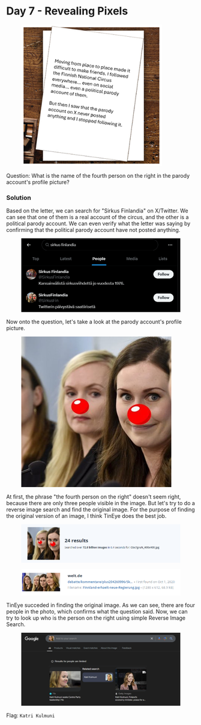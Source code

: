 # Day 7 - Revealing Pixels

<figure><img src="../../../.gitbook/assets/Day7_Letter.png" alt="" width="375"><figcaption></figcaption></figure>

Question: What is the name of the fourth person on the right in the parody account's profile picture?

### Solution

Based on the letter, we can search for "Sirkus Finlandia" on X/Twitter. We can see that one of them is a real account of the circus, and the other is a political parody account. We can even verify what the letter was saying by confirming that the political parody account have not posted anything.&#x20;

<figure><img src="../../../.gitbook/assets/image (8) (1) (1).png" alt=""><figcaption></figcaption></figure>

Now onto the question, let's take a look at the parody account's profile picture.

<figure><img src="../../../.gitbook/assets/image (9) (1) (1).png" alt=""><figcaption></figcaption></figure>

At first, the phrase "the fourth person on the right" doesn't seem right, because there are only three people visible in the image. But let's try to do a reverse image search and find the original image. For the purpose of finding the original version of an image, I think TinEye does the best job.

<figure><img src="../../../.gitbook/assets/image (10) (1) (1).png" alt=""><figcaption></figcaption></figure>

<figure><img src="../../../.gitbook/assets/image (11) (1).png" alt=""><figcaption></figcaption></figure>

TinEye succeded in finding the original image. As we can see, there are four people in the photo, which confirms what the question said. Now, we can try to look up who is the person on the right using simple Reverse Image Search.

<figure><img src="../../../.gitbook/assets/image (12) (1).png" alt=""><figcaption></figcaption></figure>

Flag: `Katri Kulmuni`
